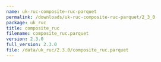 ```yaml
---
name: uk-ruc-composite-ruc-parquet
permalink: /downloads/uk-ruc-composite-ruc-parquet/2_3_0
package: uk_ruc
title: composite_ruc
filename: composite_ruc.parquet
version: 2.3.0
full_version: 2.3.0
file: /data/uk_ruc/2.3.0/composite_ruc.parquet
---
```

